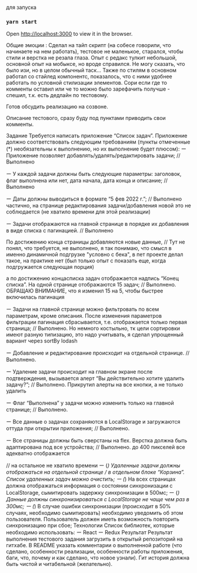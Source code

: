 для запуска

### `yarn start`

Open [http://localhost:3000](http://localhost:3000) to view it in the browser.

Общие эмоции : Сделал на тайп скрипт (на собесе говорили, что начинаете на нем работать), тестовое не маленькое, старался, чтобы стили и верстка не резала глаза. Опыт с редакс тулкит небольшой, основной опыт на мобыксе, но вроде справился. Не могу сказать, что было изи, но в целом обычный таск... Также по стилям в основном работал со стайлед компонентс, показалось, что с ними удобнее работать по условной стилизации элементов. Сори если где то комменты оставил или че то можно было зарефачить получше - спешил, т.к. есть дедлайн по тестовому.

Готов обсудить реализацию на созвоне. 

Описание тестового, сразу буду под пунктами приводить свои комменты.

Задание
Требуется написать приложение “Список задач”.
Приложение должно соответствовать следующим требованиям (пункты отмеченные (\*)
необязательны к выполнению, но их выполнение будет плюсом):
ー Приложение позволяет добавлять/удалять/редактировать задачи;
// Выполнено

ー У каждой задачи должны быть следующие параметры: заголовок, флаг выполнена или нет,
дата начала, дата конца и описание;
// Выполнено

ー Даты должны выводиться в формате “5 фев 2022 г.”;
// Выполнено частично, на странице редактирования задачи/добавления новой это не соблюдается (не хватило времени для этой реализации)

ー Задачи отображаются на главной странице в порядке их добавления в виде списка с
пагинацией.
// Выполнено

По достижению конца страницы добавляются новые данные,
// Тут не понял, что требуется, не выполнено, я так понимаю, что смысл в именно динамичной подгрузке "условно с бека", в пет проекте делал такое, на практике нет (был только опыт с показать еще, когда подгружается следующая порция)

а по достижению концасписка задач отображается надпись “Конец списка”. На одной странице отображаются 15 задач;
// Выполнено. ОБРАЩАЮ ВНИМАНИЕ, что я изменил 15 на 5, чтобы быстрее включилась пагинация

ー Задачи на главной странице можно фильтровать по всем параметрам, кроме описания. После
изменения параметров фильтрации пагинация сбрасывается, т.е. отображается только первая
страница;
// Выполнено. Но немного костыльно, тк цели сортировки имеют разную типизацию, это надо учитывать, я сделал упрощенный вариант через sortBy lodash

ー Добавление и редактирование происходит на отдельной странице.
// Выполнено.

ー Удаление задачи происходит на главном экране после подтверждения, вызывается алерт “Вы
действительно хотите удалить задачу?”;
// Выполнено. Прикрутил алерты на все кнопки, а не только удалить

ー Флаг “Выполнена” у задачи можно изменить только на главной странице;
// Выполнено.

ー Все данные о задачах сохраняются в LocalStorage и загружаются оттуда при открытии
приложения;
// Выполнено.

ー Все страницы должны быть сверстаны на flex. Верстка должна быть адаптирована под все
устройства;
// Выполнено. до 400 пикселей все адекватно отображается

// на остальное не хватило времени
ー (_) Удаленные задачи должны отображаться на отдельной странице / в отдельном блоке
“Корзина”. Список удаленных задач можно очистить;
ー (_) На всех страницах должна отображаться информация о состоянии синхронизации с
LocalStorage, сымитировать задержку синхронизации в 500мс;
ー (_) Данные должны синхронизироваться с LocalStorage не чаще чем раз в 300мс;
ー (_) В случае ошибки синхронизации (происходит в 50% случаях, необходимо сымитировать)
необходимо уведомить об этом пользователя. Пользователь должен иметь возможность
повторить синхронизацию при сбое;
Технологии
Список библиотек, которые необходимо использовать:
ー React
ー Redux
Результат
Результат выполнения тестового задания загрузить в открытый репозиторий на гитхабе. В README
указать комментарии о выполненной работе (что сделано, особенности реализации, особенности
работы приложения, баги, что, почему и как сделано, что новое узнали). Гит история должна быть
чистой и читабельной (желательно).

